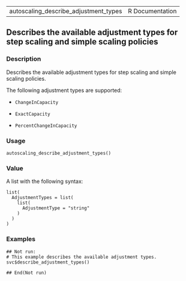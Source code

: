 <table style="width: 100%;">
<tbody>
<tr class="odd">
<td>autoscaling_describe_adjustment_types</td>
<td style="text-align: right;">R Documentation</td>
</tr>
</tbody>
</table>

## Describes the available adjustment types for step scaling and simple scaling policies

### Description

Describes the available adjustment types for step scaling and simple
scaling policies.

The following adjustment types are supported:

-   `ChangeInCapacity`

-   `ExactCapacity`

-   `PercentChangeInCapacity`

### Usage

    autoscaling_describe_adjustment_types()

### Value

A list with the following syntax:

    list(
      AdjustmentTypes = list(
        list(
          AdjustmentType = "string"
        )
      )
    )

### Examples

    ## Not run: 
    # This example describes the available adjustment types.
    svc$describe_adjustment_types()

    ## End(Not run)
